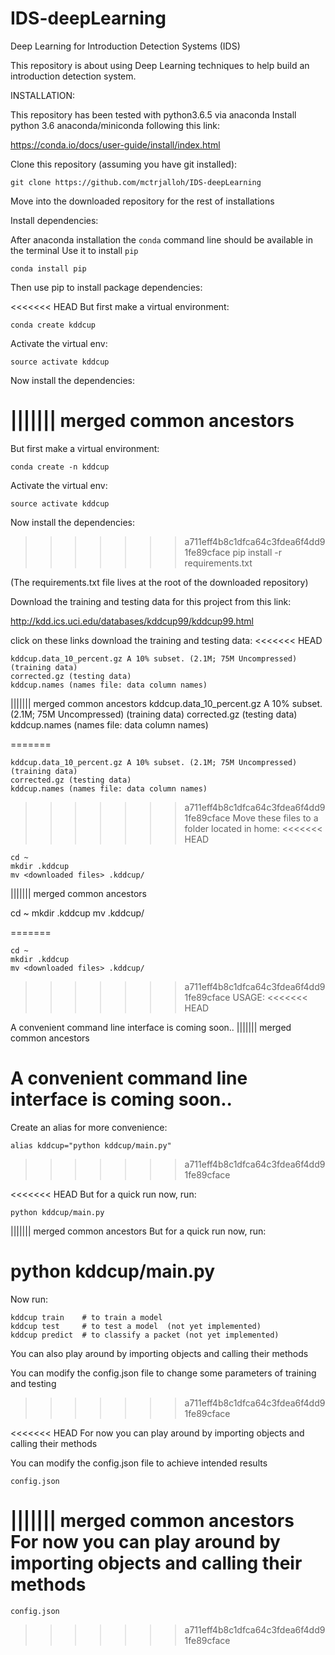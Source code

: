 # IDS-deepLearning

Deep Learning for Introduction Detection Systems (IDS)

This repository is about using Deep Learning techniques to help build an introduction detection system.

INSTALLATION:

This repository has been tested with python3.6.5 via anaconda
Install python 3.6 anaconda/miniconda following this link:

  https://conda.io/docs/user-guide/install/index.html

Clone this repository (assuming you have git installed):

    git clone https://github.com/mctrjalloh/IDS-deepLearning

Move into the downloaded repository for the rest of installations

Install dependencies:

After anaconda installation the `conda` command line should be available in the terminal
Use it to install `pip`

    conda install pip

Then use pip to install package dependencies:

<<<<<<< HEAD
But first make a virtual environment:

    conda create kddcup

Activate the virtual env:

    source activate kddcup

Now install the dependencies:

||||||| merged common ancestors
=======
But first make a virtual environment:

    conda create -n kddcup
    
Activate the virtual env:
  
    source activate kddcup
    
Now install the dependencies:

>>>>>>> a711eff4b8c1dfca64c3fdea6f4dd91fe89cface
    pip install -r requirements.txt

(The requirements.txt file lives at the root of the downloaded repository)

Download the training and testing data for this project from this link:

  http://kdd.ics.uci.edu/databases/kddcup99/kddcup99.html

click on these links download the training and testing data:
<<<<<<< HEAD

    kddcup.data_10_percent.gz A 10% subset. (2.1M; 75M Uncompressed) (training data)
    corrected.gz (testing data)
    kddcup.names (names file: data column names)

||||||| merged common ancestors
kddcup.data_10_percent.gz A 10% subset. (2.1M; 75M Uncompressed) (training data)
corrected.gz (testing data)
kddcup.names (names file: data column names)
  
=======

    kddcup.data_10_percent.gz A 10% subset. (2.1M; 75M Uncompressed) (training data)
    corrected.gz (testing data)
    kddcup.names (names file: data column names)
  
>>>>>>> a711eff4b8c1dfca64c3fdea6f4dd91fe89cface
Move these files to a folder located in home:
<<<<<<< HEAD

    cd ~
    mkdir .kddcup
    mv <downloaded files> .kddcup/

||||||| merged common ancestors
  
 cd ~
mkdir .kddcup
mv <downloaded files> .kddcup/
  
  
  
=======
  
    cd ~
    mkdir .kddcup
    mv <downloaded files> .kddcup/
   
  
  
>>>>>>> a711eff4b8c1dfca64c3fdea6f4dd91fe89cface
USAGE:
<<<<<<< HEAD

A convenient command line interface is coming soon..
||||||| merged common ancestors
  
 A convenient command line interface is coming soon..
=======
  
Create an alias for more convenience:
    
    alias kddcup="python kddcup/main.py"
>>>>>>> a711eff4b8c1dfca64c3fdea6f4dd91fe89cface

<<<<<<< HEAD
But for a quick run now, run:

    python kddcup/main.py
||||||| merged common ancestors
But for a quick run now, run:
  
 python kddcup/main.py
=======
Now run:
  
    kddcup train    # to train a model
    kddcup test     # to test a model  (not yet implemented)
    kddcup predict  # to classify a packet (not yet implemented)

You can also play around by importing objects and calling their methods

You can modify the config.json file to change some parameters of training and testing
>>>>>>> a711eff4b8c1dfca64c3fdea6f4dd91fe89cface

<<<<<<< HEAD
For now you can play around by importing objects and calling their methods

You can modify the config.json file to achieve intended results

    config.json
||||||| merged common ancestors
For now you can play around by importing objects and calling their methods
=======
    config.json
    
    
>>>>>>> a711eff4b8c1dfca64c3fdea6f4dd91fe89cface

